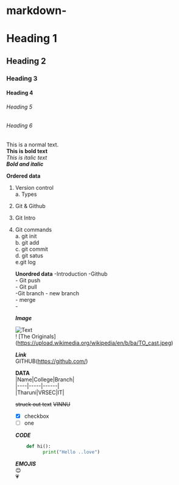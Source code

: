 # markdown-

# Heading 1

## Heading 2

### Heading 3

#### Heading 4

###### Heading 5

###### Heading 6

This is a normal text.       
**This is bold text**     
*This is italic text*      
***Bold and italic***    


**Ordered data**
1. Version control    
    a. Types   
2. Git & Github     
3. Git Intro    
4. Git commands  
    a. git init   
    b. git add    
    c. git commit    
    d. git satus  
    e.git log
    
    
    **Unordred data**
    -Introduction
    -Github  
       - Git push    
       - Git pull   
      -Git branch
        - new branch     
        - merge    
        -
        
        
   ***Image***
   
   ![Text](https://pngimg.com/uploads/github/github_PNG17.png)  
   ! [The Originals] (https://upload.wikimedia.org/wikipedia/en/b/ba/TO_cast.jpeg)    
   
   
   
   ***Link***      
   GITHUB(https://github.com/)      
   
   
   **DATA**   
   |Name|College|Branch|            
   |----|-----|------|   
   |Tharuni|VRSEC|IT|    
   
   
   ~~struck out text~~     ~~VINNU~~   
   
   - [x] checkbox    
   - [ ] one    

    ***CODE***      
    ``` python     
        def hi():  
              print("Hello ..love")     
    ```           
    
    
    ***EMOJIS***    
    :blush:       
   :heartpulse:   
